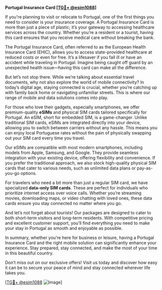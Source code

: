**Portugal Insurance Card [[TG💪+ @esim1088](https://t.me/s/esim1088)]**

If you're planning to visit or relocate to Portugal, one of the first things you need to consider is your insurance coverage. A Portugal Insurance Card is more than just a piece of plastic; it’s your gateway to accessing healthcare services across the country. Whether you’re a resident or a tourist, having this card ensures that you receive medical care without breaking the bank.

The Portugal Insurance Card, often referred to as the European Health Insurance Card (EHIC), allows you to access state-provided healthcare at reduced costs or even for free. It’s a lifesaver if you fall ill or have an accident while traveling in Portugal. Imagine being caught off guard by an unexpected health issue—having this card can make all the difference.

But let’s not stop there. While we’re talking about essential travel documents, why not also explore the world of mobile connectivity? In today’s digital age, staying connected is crucial, whether you’re catching up with family back home or navigating unfamiliar streets. This is where our range of mobile and data solutions comes into play.

For those who love their gadgets, especially smartphones, we offer premium-quality **eSIMs** and physical SIM cards tailored specifically for Portugal. An eSIM, short for embedded SIM, is a game-changer. Unlike traditional SIM cards, eSIMs are integrated directly into your device, allowing you to switch between carriers without any hassle. This means you can enjoy local Portuguese rates without the pain of physically swapping out your SIM card every time you travel.

Our eSIMs are compatible with most modern smartphones, including models from Apple, Samsung, and Google. They provide seamless integration with your existing device, offering flexibility and convenience. If you prefer the traditional approach, we also stock high-quality physical SIM cards that cater to various needs, such as unlimited data plans or pay-as-you-go options.

For travelers who need a bit more than just a regular SIM card, we have specialized **data-only SIM cards**. These are perfect for individuals who prioritize internet access over voice calls. Whether you’re streaming movies, downloading maps, or video chatting with loved ones, these data cards ensure you stay connected no matter where you go.

And let’s not forget about tourists! Our packages are designed to cater to both short-term visitors and long-term residents. With competitive pricing and excellent customer support, you’ll find everything you need to make your stay in Portugal as smooth and enjoyable as possible.

In summary, whether you’re here for business or leisure, having a Portugal Insurance Card and the right mobile solution can significantly enhance your experience. Stay prepared, stay connected, and make the most of your time in this beautiful country.

Don’t miss out on our exclusive offers! Visit us today and discover how easy it can be to secure your peace of mind and stay connected wherever life takes you.

[[TG💪+ @esim1088](https://t.me/s/esim1088) ![Image](https://i.postimg.cc/Y0z9fWf4/image.png)]